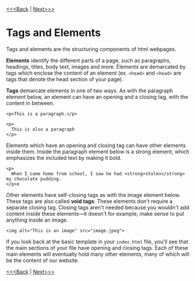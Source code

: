 [<<<Back](basic.md) | [Next>>>](p_and_h.md)

# Tags and Elements

Tags and elements are the structuring components of html webpages.

**Elements** identify the different parts of a page, such as paragraphs, headings, titles, body text, images and more. Elements are demarcated by tags which enclose the content of an element (ex. `<head>` and `<head>` are tags that denote the head section of your page).

**Tags** demarcate elements in one of two ways. As with the paragraph element below, an element can have an opening and a closing tag, with the content in between. 

	<p>This is a paragraph.</p>
	
	<p>
	  This is also a paragraph
	</p>

Elements which have an opening and closing tag can have other elements inside them. Inside the paragraph element below is a strong element, which emphasizes the included text by making it bold.

	<p>
	  When I came home from school, I saw he had <strong>stolen</strong> my chocolate pudding.
	</p>e

Other elements have self-closing tags as with the image element below. These tags are also called **void tags**. These elements don't require a separate closing tag. Closing tags aren't needed because you wouldn't add content inside these elements—it doesn't for example, make sense to put anything inside an image.
	
	<img alt="This is an image" src="image.jpeg">

If you look back at the basic template in your `index.html` file, you'll see that the main sections of your file have opening and closing tags. Each of these main elements will eventually hold many other elements, many of which will be the content of our website.

[<<<Back](basic.md) | [Next>>>](p_and_h.md)
	
	

	


